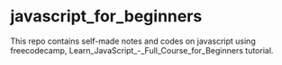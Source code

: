 # javascript_for_beginners
This repo contains self-made notes and codes on javascript using freecodecamp, Learn_JavaScript_-_Full_Course_for_Beginners tutorial.
